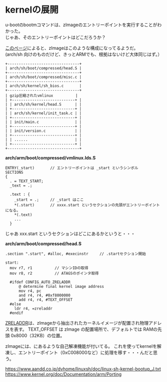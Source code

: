 # kernelの展開
u-bootのbootmコマンドは、zImageのエントリーポイントを実行することがわかった。  
じゃあ、そのエントリーポイントはどこだろうか？ 

[このページ](https://www.aandd.co.jp/dvhome/linuxsh/doc/linux-sh-kernel-bootup_J.txt)によると、zImageはこのような構成になってるようだ。  
(arch/sh 向けのものだけど、きっとARMでも、根拠はないけど大体同じはず。）
```
+--------------------------------+
| arch/sh/boot/compressed/head.S |
+--------------------------------+
| arch/sh/boot/compressed/misc.c |
+--------------------------------+
| arch/sh/kernel/sh_bios.c       |
+--------------------------------+
| gzip圧縮されたvmlinux          |
| +----------------------------+ |
| | arch/sh/kernel/head.S      | |
| +----------------------------+ |
| | arch/sh/kernel/init_task.c | |
| +----------------------------+ |
| | init/main.c                | |
| +----------------------------+ |
| | init/version.c             | |
| +----------------------------+ |
| | ......                     | |
| +----------------------------+ |
+--------------------------------+
```




**arch/arm/boot/compressed/vmlinux.lds.S**
```
ENTRY(_start)       // エントリーポイントは _start というシンボル
SECTIONS
{
  . = TEXT_START;
  _text = .;     
  
  .text : {
    _start = .;     // _start はここ
    *(.start)       // xxxx.start というセクションの先頭がエントリーポイントになる。
    *(.text)
    ...
  }
```
じゃあ xxx.start というセクションはどこにあるかというと・・・

**arch/arm/boot/compressed/head.S**
```
.section ".start", #alloc, #execinstr     // .startセクション開始

start:
  mov r7, r1          // マシンIDの取得
  mov r8, r2          // ATAGSのポインタ取得

  #ifdef CONFIG_AUTO_ZRELADDR
	  @ determine final kernel image address
	  mov r4, pc
	  and r4, r4, #0xf8000000
	  add r4, r4, #TEXT_OFFSET
  #else
  	ldr r4, =zreladdr
  #endif
```

[ZRELADDR]([https://cateee.net/lkddb/web-lkddb/AUTO_ZRELADDR.html)は、zImageから抽出されたカーネルイメージが配置され物理アドレスを表す。
TEXT_OFFSET は zImage の配置場所で、デフォルトでは RAMの先頭 0x8000（32KB）の位置。



zImageには、にあるような自己解凍機能が付いてる。
これを使ってkernelを解凍し、エントリーポイント（0xC008000など）に処理を移す・・・んだと思う。

https://www.aandd.co.jp/dvhome/linuxsh/doc/linux-sh-kernel-bootup_J.txt  
https://www.kernel.org/doc/Documentation/arm/Porting
